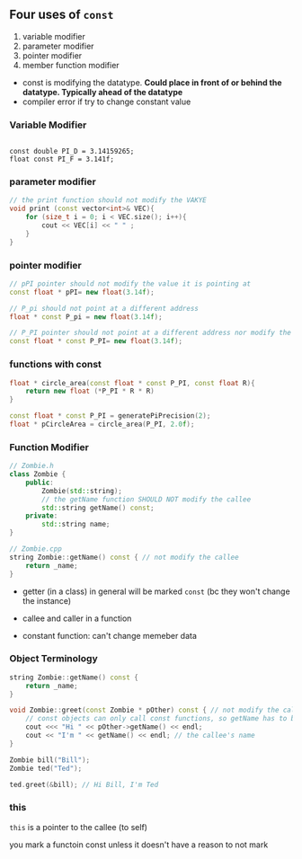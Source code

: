 ## Four uses of `const`

1. variable modifier
2. parameter modifier
3. pointer modifier
4. member function modifier

- const is modifying the datatype. **Could place in front of or behind the datatype. Typically ahead of the datatype**
- compiler error if try to change constant value

### Variable Modifier

```c+

const double PI_D = 3.14159265;
float const PI_F = 3.141f;

```

### parameter modifier

```c++
// the print function should not modify the VAKYE
void print (const vector<int>& VEC){
    for (size_t i = 0; i < VEC.size(); i++){
        cout << VEC[i] << " " ;
    }
}
```

### pointer modifier

```c++
// pPI pointer should not modify the value it is pointing at
const float * pPI= new float(3.14f);

// P_pi should not point at a different address
float * const P_pi = new float(3.14f);

// P_PI pointer should not point at a different address nor modify the value it is pointing at
const float * const P_PI= new float(3.14f);
```

### functions with const

```c++
float * circle_area(const float * const P_PI, const float R){
    return new float (*P_PI * R * R)
}

const float * const P_PI = generatePiPrecision(2);
float * pCircleArea = circle_area(P_PI, 2.0f);
```

### Function Modifier

```c++
// Zombie.h
class Zombie {
    public:
        Zombie(std::string);
        // the getName function SHOULD NOT modify the callee
        std::string getName() const;
    private:
        std::string name;
}

// Zombie.cpp
string Zombie::getName() const { // not modify the callee
    return _name;
}
```

- getter (in a class) in general will be marked `const` (bc they won't change the instance)

- callee and caller in a function
- constant function: can't change memeber data

### Object Terminology

```c++
string Zombie::getName() const {
    return _name;
}

void Zombie::greet(const Zombie * pOther) const { // not modify the callee
    // const objects can only call const functions, so getName has to be a const function
    cout <<< "Hi " << pOther->getName() << endl;
    cout << "I'm " << getName() << endl; // the callee's name
}

Zombie bill("Bill");
Zombie ted("Ted");

ted.greet(&bill); // Hi Bill, I'm Ted

```

### this

`this` is a pointer to the callee (to self)

you mark a functoin const unless it doesn't have a reason to not mark
